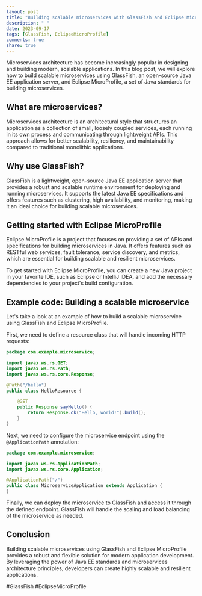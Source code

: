 ```yaml
---
layout: post
title: "Building scalable microservices with GlassFish and Eclipse MicroProfile in Java"
description: " "
date: 2023-09-17
tags: [GlassFish, EclipseMicroProfile]
comments: true
share: true
---
```


Microservices architecture has become increasingly popular in designing and building modern, scalable applications. In this blog post, we will explore how to build scalable microservices using GlassFish, an open-source Java EE application server, and Eclipse MicroProfile, a set of Java standards for building microservices.

## What are microservices?

Microservices architecture is an architectural style that structures an application as a collection of small, loosely coupled services, each running in its own process and communicating through lightweight APIs. This approach allows for better scalability, resiliency, and maintainability compared to traditional monolithic applications.

## Why use GlassFish?

GlassFish is a lightweight, open-source Java EE application server that provides a robust and scalable runtime environment for deploying and running microservices. It supports the latest Java EE specifications and offers features such as clustering, high availability, and monitoring, making it an ideal choice for building scalable microservices.

## Getting started with Eclipse MicroProfile

Eclipse MicroProfile is a project that focuses on providing a set of APIs and specifications for building microservices in Java. It offers features such as RESTful web services, fault tolerance, service discovery, and metrics, which are essential for building scalable and resilient microservices.

To get started with Eclipse MicroProfile, you can create a new Java project in your favorite IDE, such as Eclipse or IntelliJ IDEA, and add the necessary dependencies to your project's build configuration.

## Example code: Building a scalable microservice

Let's take a look at an example of how to build a scalable microservice using GlassFish and Eclipse MicroProfile.

First, we need to define a resource class that will handle incoming HTTP requests:

```java
package com.example.microservice;

import javax.ws.rs.GET;
import javax.ws.rs.Path;
import javax.ws.rs.core.Response;

@Path("/hello")
public class HelloResource {

    @GET
    public Response sayHello() {
        return Response.ok("Hello, world!").build();
    }
}
```

Next, we need to configure the microservice endpoint using the `@ApplicationPath` annotation:

```java
package com.example.microservice;

import javax.ws.rs.ApplicationPath;
import javax.ws.rs.core.Application;

@ApplicationPath("/")
public class MicroserviceApplication extends Application {
}
```

Finally, we can deploy the microservice to GlassFish and access it through the defined endpoint. GlassFish will handle the scaling and load balancing of the microservice as needed.

## Conclusion

Building scalable microservices using GlassFish and Eclipse MicroProfile provides a robust and flexible solution for modern application development. By leveraging the power of Java EE standards and microservices architecture principles, developers can create highly scalable and resilient applications.

#GlassFish #EclipseMicroProfile